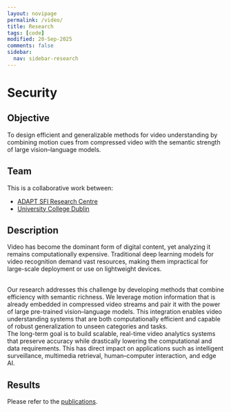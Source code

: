 ```yaml
---
layout: novipage
permalink: /video/
title: Research
tags: [code]
modified: 20-Sep-2025
comments: false
sidebar:
  nav: sidebar-research
---
```


# Security

## Objective 
To design efficient and generalizable methods for video understanding by combining motion cues from compressed video with the semantic strength of large vision–language models.

## Team
This is a collaborative work between:
- [ADAPT SFI Research Centre](https://www.adaptcentre.ie/)
- [University College Dublin](https://www.cs.ucd.ie/)

## Description 
Video has become the dominant form of digital content, yet analyzing it remains computationally expensive. Traditional deep learning models for video recognition demand vast resources, making them impractical for large-scale deployment or use on lightweight devices.

<br />
Our research addresses this challenge by developing methods that combine efficiency with semantic richness. We leverage motion information that is already embedded in compressed video streams and pair it with the power of large pre-trained vision–language models. This integration enables video understanding systems that are both computationally efficient and capable of robust generalization to unseen categories and tasks.

<br />
The long-term goal is to build scalable, real-time video analytics systems that preserve accuracy while drastically lowering the computational and data requirements. This has direct impact on applications such as intelligent surveillance, multimedia retrieval, human–computer interaction, and edge AI.


## Results   

Please refer to the [publications](https://soumyabrata.github.io/publications/).  
